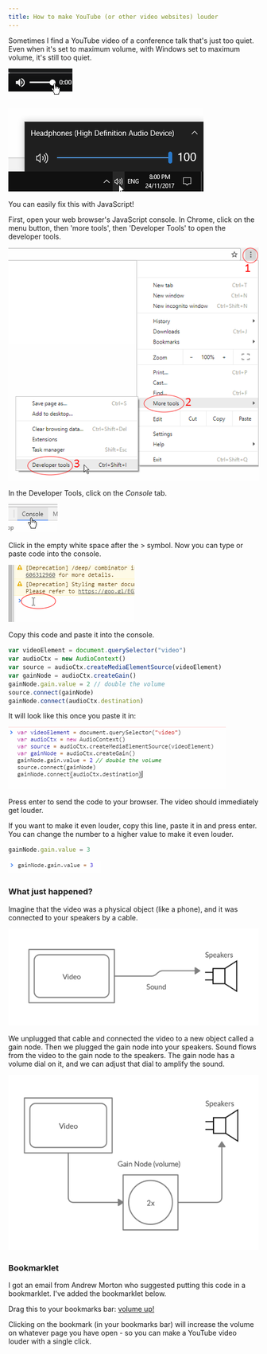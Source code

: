 ```yaml
---
title: How to make YouTube (or other video websites) louder 
---
```


Sometimes I find a YouTube video of a conference talk that's just too quiet. Even when it's set to maximum volume, with Windows set to maximum volume, it's still too quiet.

![The YouTube volume slider set to maximum](/journal/images/2017-11-24-volume/youtube-volume.png)

![The Windows volume slider set to maximum](/journal/images/2017-11-24-volume/windows-volume.png)

You can easily fix this with JavaScript!

First, open your web browser's JavaScript console. In Chrome, click on the menu button, then 'more tools', then 'Developer Tools' to open the developer tools.

![Opening the developer tools as described above](/journal/images/2017-11-24-volume/open-dev-tools.png)

In the Developer Tools, click on the *Console* tab.

![Open the console](/journal/images/2017-11-24-volume/open-console.png)

Click in the empty white space after the > symbol. Now you can type or paste code into the console.

![Click on the console](/journal/images/2017-11-24-volume/click-console.png)

Copy this code and paste it into the console.

```js
var videoElement = document.querySelector("video")
var audioCtx = new AudioContext()
var source = audioCtx.createMediaElementSource(videoElement)
var gainNode = audioCtx.createGain()
gainNode.gain.value = 2 // double the volume
source.connect(gainNode)
gainNode.connect(audioCtx.destination)
```

It will look like this once you paste it in:

![The code, as it will appear in the console.](/journal/images/2017-11-24-volume/pasted-code.png)

Press enter to send the code to your browser. The video should immediately get louder.

If you want to make it even louder, copy this line, paste it in and press enter. You can change the number to a higher value to make it even louder.

```js
gainNode.gain.value = 3
```

![The code, as it will appear in the console.](/journal/images/2017-11-24-volume/pasted-code-2.png)

### What just happened?

Imagine that the video was a physical object (like a phone), and it was connected to your speakers by a cable.

![The video is directly connected to the speakers](/journal/images/2017-11-24-volume/circuit-1.png)

We unplugged that cable and connected the video to a new object called a gain node. Then we plugged the gain node into your speakers. Sound flows from the video to the gain node to the speakers. The gain node has a volume dial on it, and we can adjust that dial to amplify the sound.

![The video is now connected to a gain node, and the gain node is connected to the speakers. The gain node has an adjustable volume control which is set to 2.](/journal/images/2017-11-24-volume/circuit-2.png)

### Bookmarklet

I got an email from Andrew Morton who suggested putting this code in a bookmarklet. I've added the bookmarklet below.

<p>Drag this to your bookmarks bar: <a href="javascript:(function(){var videoElement = document.querySelector('video');var audioCtx = new AudioContext();var source = audioCtx.createMediaElementSource(videoElement);var gainNode = audioCtx.createGain();gainNode.gain.value = 3; /* triple the volume */ source.connect(gainNode);gainNode.connect(audioCtx.destination);})();">volume up!</a></p>

Clicking on the bookmark (in your bookmarks bar) will increase the volume on whatever page you have open - so you can make a YouTube video louder with a single click.
